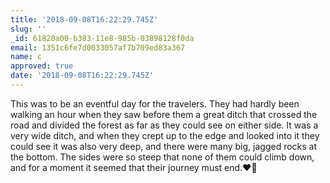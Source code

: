 ```yaml
---
title: '2018-09-08T16:22:29.745Z'
slug: ''
_id: 61820a00-b383-11e8-985b-03898128f0da
email: 1351c6fe7d0033057af7b709ed83a367
name: c
approved: true
date: '2018-09-08T16:22:29.745Z'
---
```

This was to be an eventful day for the travelers. They had hardly been walking an hour when they saw before them a great ditch that crossed the road and divided the forest as far as they could see on either side. It was a very wide ditch, and when they crept up to the edge and looked into it they could see it was also very deep, and there were many big, jagged rocks at the bottom. The sides were so steep that none of them could climb down, and for a moment it seemed that their journey must end.:heart::wave:
